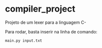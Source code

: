 # compiler_project

Projeto de um lexer para a linguagem C-

Para rodar, basta inserir na linha de comando:

`main.py input.txt`
